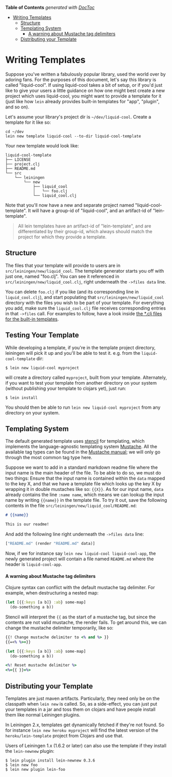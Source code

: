 <!-- START doctoc generated TOC please keep comment here to allow auto update -->
<!-- DON'T EDIT THIS SECTION, INSTEAD RE-RUN doctoc TO UPDATE -->
**Table of Contents**  *generated with [DocToc](https://github.com/thlorenz/doctoc)*

- [Writing Templates](#writing-templates)
  - [Structure](#structure)
  - [Templating System](#templating-system)
      - [A warning about Mustache tag delimiters](#a-warning-about-mustache-tag-delimiters)
  - [Distributing your Template](#distributing-your-template)

<!-- END doctoc generated TOC please keep comment here to allow auto update -->

# Writing Templates

Suppose you've written a fabulously popular library, used the world
over by adoring fans. For the purposes of this document, let's say
this library is called "liquid-cool". If using liquid-cool takes a bit
of setup, or if you'd just like to give your users a little guidance
on how one might best create a new project which uses liquid-cool, you
might want to provide a template for it (just like how `lein` already
provides built-in templates for "app", "plugin", and so on).

Let's assume your library's project dir is `~/dev/liquid-cool`. Create
a template for it like so:

    cd ~/dev
    lein new template liquid-cool --to-dir liquid-cool-template

Your new template would look like:

    liquid-cool-template
    ├── LICENSE
    ├── project.clj
    ├── README.md
    └── src
        └── leiningen
            └── new
                ├── liquid_cool
                │   └── foo.clj
                └── liquid_cool.clj

Note that you'll now have a new and separate project named
"liquid-cool-template". It will have a group-id of "liquid-cool", and
an artifact-id of "lein-template".

> All lein templates have an artifact-id of "lein-template", and are
> differentiated by their group-id, which always should match the
> project for which they provide a template.

## Structure

The files that your template will provide to users are in
`src/leiningen/new/liquid_cool`. The template generator starts you off
with just one, named "foo.clj". You can see it referenced in
`src/leiningen/new/liquid_cool.clj`, right underneath the
`->files data` line.

You can delete `foo.clj` if you like (and its corresponding line in
`liquid_cool.clj`), and start populating that
`src/leiningen/new/liquid_cool` directory with the files you wish to be
part of your template. For everything you add, make sure the
`liquid_cool.clj` file receives corresponding entries in that `->files`
call. For examples to follow, have a look inside [the \*.clj files for
the built-in
templates](https://github.com/technomancy/leiningen/tree/stable/resources/leiningen/new).

## Testing Your Template

While developing a template, if you're in the template project directory, 
leiningen will pick it up and you'll be able to test it.  e.g. from the
`liquid-cool-template` dir:

    $ lein new liquid-cool myproject

will create a directory called `myproject`, built from your template.
Alternately, if you want to test your template from another directory on
your system (without publishing your template to clojars yet), just run:

    $ lein install

You should then be able to run `lein new liquid-cool myproject` from any
directory on your system.

## Templating System

The default generated template uses [stencil][] for templating, which implements the
language-agnostic templating system [Mustache][]. All the available tag types
can be found in the [Mustache manual][mustache-manual]; we will only go through
the most common tag type here.

Suppose we want to add in a standard markdown readme file where the input name
is the main header of the file. To be able to do so, we must do two things:
Ensure that the input name is contained within the `data` mapped to the key X,
and that we have a template file which looks up the key X by wrapping it in
double mustaches like so: `{{X}}`. As for our input name, `data` already
contains the line `:name name`, which means we can lookup the input name by
writing `{{name}}` in the template file. To try it out, save the following
contents in the file `src/leiningen/new/liquid_cool/README.md`:

```markdown
# {{name}}

This is our readme!
```

And add the following line right underneath the `->files data` line:

```clj
["README.md" (render "README.md" data)]
```

Now, if we for instance say `lein new liquid-cool liquid-cool-app`, the newly
generated project will contain a file named `README.md` where the header is
`liquid-cool-app`.

[stencil]: https://github.com/davidsantiago/stencil
[Mustache]: https://mustache.github.io/
[mustache-manual]: https://mustache.github.io/mustache.5.html

#### A warning about Mustache tag delimiters
Clojure syntax can conflict with the default mustache tag delimiter. For 
example, when destructuring a nested map:

```clj
(let [{{:keys [a b]} :ab} some-map]
  (do-something a b))
```

Stencil will interpret the `{{` as the start of a mustache tag, but since the
contents are not valid mustache, the render fails. To get around this, we can 
change the mustache delimiter temporarily, like so:

```clj
{{! Change mustache delimiter to <% and %> }}
{{=<% %>=}}

(let [{{:keys [a b]} :ab} some-map]
  (do-something a b))

<%! Reset mustache delimiter %>
<%={{ }}=%>
```

## Distributing your Template

Templates are just maven artifacts. Particularly, they need only be on
the classpath when `lein new` is called. So, as a side-effect, you
can just put your templates in a jar and toss them on clojars and have
people install them like normal Leiningen plugins.

In Leiningen 2.x, templates get dynamically fetched if they're not
found. So for instance `lein new heroku myproject` will find the
latest version of the `heroku/lein-template` project from Clojars and
use that.

Users of Leiningen 1.x (1.6.2 or later) can also use the template if
they install the `lein-newnew` plugin:

    $ lein plugin install lein-newnew 0.3.6
    $ lein new foo
    $ lein new plugin lein-foo
